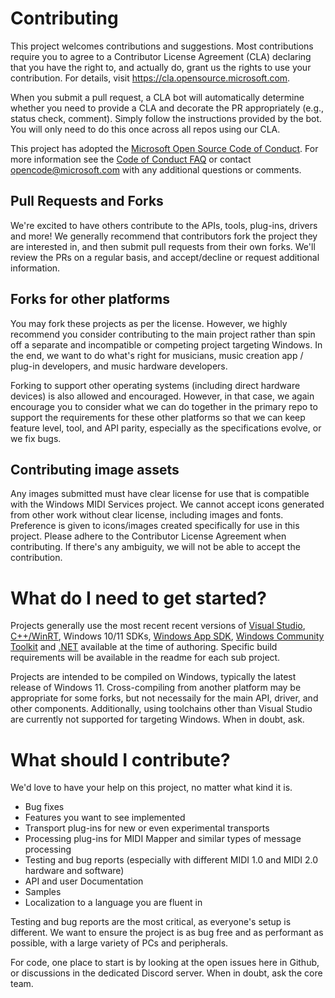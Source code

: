 # Contributing

This project welcomes contributions and suggestions. Most contributions require you to agree to a Contributor License Agreement (CLA) declaring that you have the right to, and actually do, grant us the rights to use your contribution. For details, visit https://cla.opensource.microsoft.com.

When you submit a pull request, a CLA bot will automatically determine whether you need to provide a CLA and decorate the PR appropriately (e.g., status check, comment). Simply follow the instructions provided by the bot. You will only need to do this once across all repos using our CLA.

This project has adopted the [Microsoft Open Source Code of Conduct](https://opensource.microsoft.com/codeofconduct/). For more information see the [Code of Conduct FAQ](https://opensource.microsoft.com/codeofconduct/faq/) or contact [opencode@microsoft.com](mailto:opencode@microsoft.com) with any additional questions or comments.

## Pull Requests and Forks

We're excited to have others contribute to the APIs, tools, plug-ins, drivers and more! We generally recommend that contributors fork the project they are interested in, and then submit pull requests from their own forks. We'll review the PRs on a regular basis, and accept/decline or request additional information.

## Forks for other platforms

You may fork these projects as per the license. However, we highly recommend you consider contributing to the main project rather than spin off a separate and incompatible or competing project targeting Windows. In the end, we want to do what's right for musicians, music creation app / plug-in developers, and music hardware developers.

Forking to support other operating systems (including direct hardware devices) is also allowed and encouraged.
However, in that case, we again encourage you to consider what we can do together in the primary repo to support the requirements for these other platforms so that we can keep feature level, tool, and API parity, especially as the specifications evolve, or we fix bugs.

## Contributing image assets

Any images submitted must have clear license for use that is compatible with the Windows MIDI Services project. We cannot accept icons generated from other work without clear license, including images and fonts. Preference is given to icons/images created specifically for use in this project. Please adhere to the Contributor License Agreement when contributing. If there's any ambiguity, we will not be able to accept the contribution.

# What do I need to get started?

Projects generally use the most recent recent versions of [Visual Studio](https://visualstudio.microsoft.com/), [C++/WinRT](https://docs.microsoft.com/windows/uwp/cpp-and-winrt-apis/), Windows 10/11 SDKs, [Windows App SDK](https://github.com/microsoft/WindowsAppSDK), [Windows Community Toolkit](https://github.com/CommunityToolkit/WindowsCommunityToolkit) and [.NET](https://dotnet.microsoft.com/) available at the time of authoring. Specific build requirements will be available in the readme for each sub project.

Projects are intended to be compiled on Windows, typically the latest release of Windows 11. Cross-compiling from another platform may be appropriate for some forks, but not necessaily for the main API, driver, and other components. Additionally, using toolchains other than Visual Studio are currently not supported for targeting Windows. When in doubt, ask.

# What should I contribute?

We'd love to have your help on this project, no matter what kind it is.

* Bug fixes
* Features you want to see implemented
* Transport plug-ins for new or even experimental transports
* Processing plug-ins for MIDI Mapper and similar types of message processing
* Testing and bug reports (especially with different MIDI 1.0 and MIDI 2.0 hardware and software)
* API and user Documentation
* Samples
* Localization to a language you are fluent in

Testing and bug reports are the most critical, as everyone's setup is different. We want to ensure the project is as bug free and as performant as possible, with a large variety of PCs and peripherals.

For code, one place to start is by looking at the open issues here in Github, or discussions in the dedicated Discord server. When in doubt, ask the core team.
